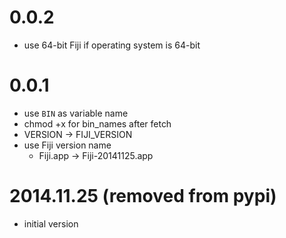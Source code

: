 # 0.0.2
- use 64-bit Fiji if operating system is 64-bit

# 0.0.1
- use `BIN` as variable name
- chmod +x for bin_names after fetch
- VERSION -> FIJI_VERSION
- use Fiji version name
  - Fiji.app -> Fiji-20141125.app

# 2014.11.25 (removed from pypi)
- initial version

